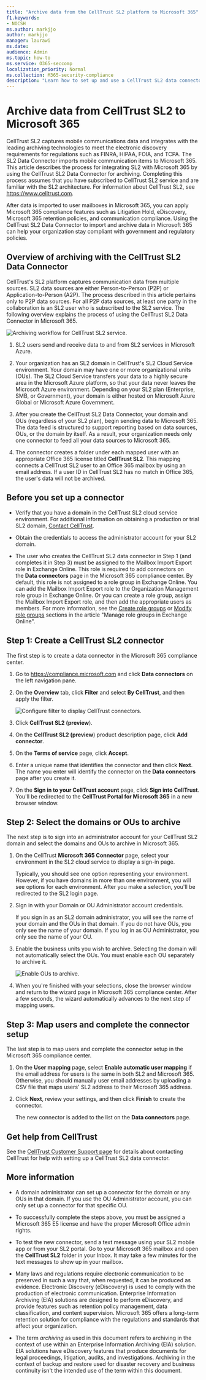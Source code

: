 ```yaml
---
title: "Archive data from the CellTrust SL2 platform to Microsoft 365"
f1.keywords:
- NOCSH
ms.author: markjjo
author: markjjo
manager: laurawi
ms.date: 
audience: Admin
ms.topic: how-to
ms.service: O365-seccomp
localization_priority: Normal
ms.collection: M365-security-compliance
description: "Learn how to set up and use a CellTrust SL2 data connector to import and archive mobile communications data."
---
```



# Archive data from CellTrust SL2 to Microsoft 365

CellTrust SL2 captures mobile communications data and integrates with the leading archiving technologies to meet the electronic discovery requirements for regulations such as FINRA, HIPAA, FOIA, and TCPA. The SL2 Data Connector imports mobile communication items to Microsoft 365. This article describes the process for integrating SL2 with Microsoft 365 by using the CellTrust SL2 Data Connector for archiving. Completing this process assumes that you have subscribed to CellTrust SL2 service and are familiar with the SL2 architecture. For information about CellTrust SL2, see <https://www.celltrust.com>.

After data is imported to user mailboxes in Microsoft 365, you can apply Microsoft 365 compliance features such as Litigation Hold, eDiscovery, Microsoft 365 retention policies, and communication compliance. Using the CellTrust SL2 Data Connector to import and archive data in Microsoft 365 can help your organization stay compliant with government and regulatory policies.

## Overview of archiving with the CellTrust SL2 Data Connector

CellTrust's SL2 platform captures communication data from multiple sources. SL2 data sources are either Person-to-Person (P2P) or Application-to-Person (A2P). The process described in this article pertains only to P2P data sources. For all P2P data sources, at least one party in the collaboration is an SL2 user who is subscribed to the SL2 service. The following overview explains the process of using the CellTrust SL2 Data Connector in Microsoft 365.

![Archiving workflow for CellTrust SL2 service.](../media/CellTrustSL2ConnectorWorkflow.png)

1. SL2 users send and receive data to and from SL2 services in Microsoft Azure.

2. Your organization has an SL2 domain in CellTrust's SL2 Cloud Service environment. Your domain may have one or more organizational units (OUs). The SL2 Cloud Service transfers your data to a highly secure area in the Microsoft Azure platform, so that your data never leaves the Microsoft Azure environment. Depending on your SL2 plan (Enterprise, SMB, or Government), your domain is either hosted on Microsoft Azure Global or Microsoft Azure Government.

3. After you create the CellTrust SL2 Data Connector, your domain and OUs (regardless of your SL2 plan), begin sending data to Microsoft 365. The data feed is structured to support reporting based on data sources, OUs, or the domain by itself. As a result, your organization needs only one connector to feed all your data sources to Microsoft 365.

4. The connector creates a folder under each mapped user with an appropriate Office 365 license titled **CellTrust SL2**. This mapping connects a CellTrust SL2 user to an Office 365 mailbox by using an email address. If a user ID in CellTrust SL2 has no match in Office 365, the user's data will not be archived.

## Before you set up a connector

- Verify that you have a domain in the CellTrust SL2 cloud service environment. For additional information on obtaining a production or trial SL2 domain, [Contact CellTrust](https://www.celltrust.com/contact-us/#form).

- Obtain the credentials to access the administrator account for your SL2 domain.

- The user who creates the CellTrust SL2 data connector in Step 1 (and completes it in Step 3) must be assigned to the Mailbox Import Export role in Exchange Online. This role is required to add connectors on the **Data connectors** page in the Microsoft 365 compliance center. By default, this role is not assigned to a role group in Exchange Online. You can add the Mailbox Import Export role to the Organization Management role group in Exchange Online. Or you can create a role group, assign the Mailbox Import Export role, and then add the appropriate users as members. For more information, see the [Create role groups](/Exchange/permissions-exo/role-groups#create-role-groups) or [Modify role groups](/Exchange/permissions-exo/role-groups#modify-role-groups) sections in the article "Manage role groups in Exchange Online".

## Step 1: Create a CellTrust SL2 connector

The first step is to create a data connector in the Microsoft 365 compliance center.

1. Go to <https://compliance.microsoft.com> and click **Data connectors** on the left navigation pane.

2. On the **Overview** tab, click **Filter** and select **By CellTrust**, and then apply the filter.

   ![Configure filter to display CellTrust connectors.](../media/DataConnectorsFilter.png)

3. Click **CellTrust SL2 (preview**).

4. On the **CellTrust SL2 (preview**) product description page, click **Add connector**.

5. On the **Terms of service** page, click **Accept**.

6. Enter a unique name that identifies the connector and then click **Next**. The name you enter will identify the connector on the **Data connectors** page after you create it.

7. On the **Sign in to your CellTrust account** page, click **Sign into CellTrust**. You'll be redirected to the **CellTrust Portal for Microsoft 365** in a new browser window.

## Step 2: Select the domains or OUs to archive

The next step is to sign into an administrator account for your CellTrust SL2 domain and select the domains and OUs to archive in Microsoft 365.

1. On the CellTrust **Microsoft 365 Connector** page, select your environment in the SL2 cloud service to display a sign-in page.

   Typically, you should see one option representing your environment. However, if you have domains in more than one environment, you will see options for each environment. After you make a selection, you'll be redirected to the SL2 login page.

2. Sign in with your Domain or OU Administrator account credentials.

   If you sign in as an SL2 domain administrator, you will see the name of your domain and the OUs in that domain. If you do not have OUs, you only see the name of your domain. If you log in as OU Administrator, you only see the name of your OU.

3. Enable the business units you wish to archive. Selecting the domain will not automatically select the OUs. You must enable each OU separately to archive it.

   ![Enable OUs to archive.](../media/EnableCellTrustOUs.png)

4. When you're finished with your selections, close the browser window and return to the wizard page in Microsoft 365 compliance center. After a few seconds, the wizard automatically advances to the next step of mapping users.

## Step 3: Map users and complete the connector setup

The last step is to map users and complete the connector setup in the Microsoft 365 compliance center.

1. On the **User mapping** page, select **Enable automatic user mapping** if the email address for users is the same in both SL2 and  Microsoft 365. Otherwise, you should manually user email addresses by uploading a CSV file that maps users' SL2 address to their Microsoft 365 address.

2. Click **Next**, review your settings, and then click **Finish** to create the connector.

   The new connector is added to the list on the **Data connectors** page.

## Get help from CellTrust

See the [CellTrust Customer Support page](https://www.celltrust.com/contact-us/#support) for details about contacting CellTrust for help with setting up a CellTrust SL2 data connector.

## More information

- A domain administrator can set up a connector for the domain or any OUs in that domain. If you use the OU Administrator account, you can only set up a connector for that specific OU.

- To successfully complete the steps above, you must be assigned a Microsoft 365 E5 license and have the proper Microsoft Office admin rights.

- To test the new connector, send a text message using your SL2 mobile app or from your SL2 portal. Go to your Microsoft 365 mailbox and open the **CellTrust SL2** folder in your Inbox. It may take a few minutes for the text messages to show up in your mailbox.

- Many laws and regulations require electronic communication to be preserved in such a way that, when requested, it can be produced as evidence. Electronic Discovery (eDiscovery) is used to comply with the production of electronic communication. Enterprise Information Archiving (EIA) solutions are designed to perform eDiscovery, and provide features such as retention policy management, data classification, and content supervision. Microsoft 365 offers a long-term retention solution for compliance with the regulations and standards that affect your organization.

- The term *archiving* as used in this document refers to archiving in the context of use within an Enterprise Information Archiving (EIA) solution. EIA solutions have eDiscovery features that produce documents for legal proceedings, litigation, audits, and investigations. Archiving in the context of backup and restore used for disaster recovery and business continuity isn't the intended use of the term within this document.
